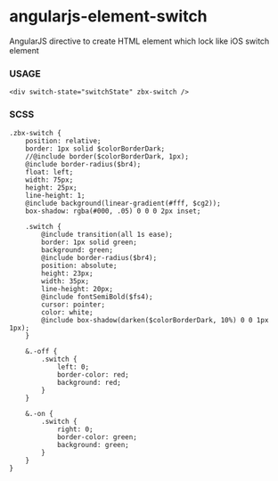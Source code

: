 angularjs-element-switch
==========================

AngularJS directive to create HTML element which lock like iOS switch element 


### USAGE

    <div switch-state="switchState" zbx-switch />

### SCSS

    .zbx-switch {
        position: relative;
        border: 1px solid $colorBorderDark;
        //@include border($colorBorderDark, 1px);
        @include border-radius($br4);
        float: left;
        width: 75px;
        height: 25px;
        line-height: 1;
        @include background(linear-gradient(#fff, $cg2));
        box-shadow: rgba(#000, .05) 0 0 0 2px inset;
    
        .switch {
            @include transition(all 1s ease);
            border: 1px solid green;
            background: green;
            @include border-radius($br4);
            position: absolute;
            height: 23px;
            width: 35px;
            line-height: 20px;
            @include fontSemiBold($fs4);
            cursor: pointer;
            color: white;
            @include box-shadow(darken($colorBorderDark, 10%) 0 0 1px 1px);
        }
    
        &.-off {
            .switch {
                left: 0;
                border-color: red;
                background: red;
            }
        }
    
        &.-on {
            .switch {
                right: 0;
                border-color: green;
                background: green;
            }
        }
    }
